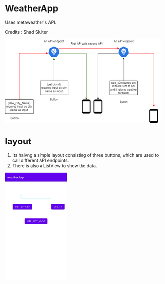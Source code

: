 # WeatherApp
Uses metaweather's API.

Credits : Shad Sluiter 

<img src="images/img.png" width=800 >







# layout 
1. Its haivng a simple layout consisting of three buttons, which are used to call different API endpoints.
2. There is also a ListView to show the data.


<img src="images/App.jpg" width=200 >
